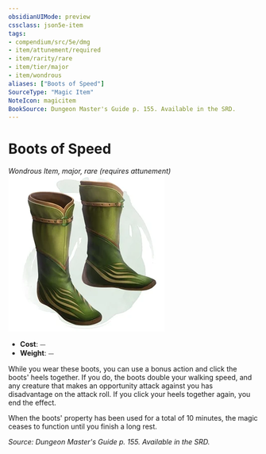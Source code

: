 ```yaml
---
obsidianUIMode: preview
cssclass: json5e-item
tags:
- compendium/src/5e/dmg
- item/attunement/required
- item/rarity/rare
- item/tier/major
- item/wondrous
aliases: ["Boots of Speed"]
SourceType: "Magic Item"
NoteIcon: magicitem
BookSource: Dungeon Master's Guide p. 155. Available in the SRD.
---
```

# Boots of Speed
*Wondrous Item, major, rare (requires attunement)*  
![](/3-Mechanics/CLI/items/img/boots-of-speed.webp#right)  

- **Cost**: ⏤
- **Weight**: ⏤

While you wear these boots, you can use a bonus action and click the boots' heels together. If you do, the boots double your walking speed, and any creature that makes an opportunity attack against you has disadvantage on the attack roll. If you click your heels together again, you end the effect.

When the boots' property has been used for a total of 10 minutes, the magic ceases to function until you finish a long rest.

*Source: Dungeon Master's Guide p. 155. Available in the SRD.*